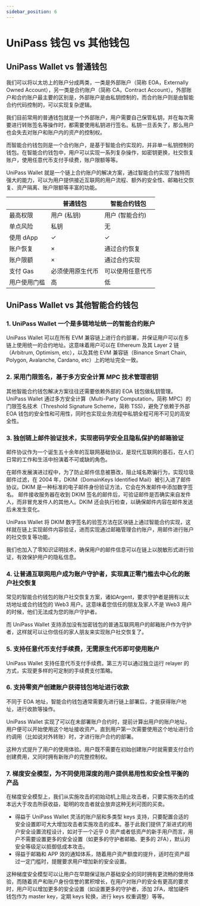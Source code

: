 ```yaml
---
sidebar_position: 6
---
```


# UniPass 钱包 vs 其他钱包

## UniPass Wallet vs 普通钱包

我们可以将以太坊上的账户分成两类，一类是外部账户（简称 EOA，Externally Owned Account），另一类是合约账户（简称 CA，Contract Account）。外部账户和合约账户最主要的区别是，外部账户是由私钥控制的，而合约账户则是由智能合约代码控制的，可以实现复杂逻辑。

我们目前常用的普通钱包就是一个外部账户，用户需要自己保管私钥，并在每次需要进行转账签名等操作时，都需要使用私钥进行签名。私钥一旦丢失了，那么用户也会失去对账户和账户内的资产的控制权。

而智能合约钱包则是一个合约账户，是基于智能合约实现的，并非单一私钥控制的钱包。在智能合约钱包中，用户可以实现一系列复杂操作，如密钥更换，社交恢复账户，使用任意代币支付手续费，账户限额等等。

UniPass Wallet 就是一个链上合约账户的解决方案，通过智能合约实现了独特而强大的能力，可以为用户提供接近互联网的用户流程、额外的安全性、邮箱社交恢复、资产隔离、账户限额等丰富的功能。

|  | 普通钱包 | 智能合约钱包 |
| --- | --- | --- |
| 最高权限 | 用户 (私钥) | 用户 (智能合约) |
| 单点风险 | 私钥 | 无 |
| 使用 dApp | ✓ | ✓ |
| 账户恢复 | × | 通过合约恢复 |
| 账户限额 | × | 通过合约实现 |
| 支付 Gas | 必须使用原生代币 | 可以使用任意代币 |
| 用户使用门槛 | 高 | 低 |

## UniPass Wallet vs 其他智能合约钱包

### 1. UniPass Wallet 一个是多链地址统一的智能合约账户

UniPass Wallet 可以在所有 EVM 兼容链上进行合约部署，并保证用户可以在多链上使用统一的合约地址。这意味着用户可以在 Ethereum 及其 Layer 2 链（Arbitrum, Optimism, etc），以及其他 EVM 兼容链（Binance Smart Chain, Polygon, Avalanche, Cardano, etc）上的地址完全一致。

### 2. 采用门限签名，基于多方安全计算 MPC 技术管理密钥

其他智能合约钱包解决方案往往还需要依赖外部的 EOA 钱包做私钥管理。UniPass Wallet 通过多方安全计算（Multi-Party Computation，简称 MPC）的门限签名技术（Threshold Signature Scheme，简称 TSS)，避免了依赖于外部 EOA 钱包的安全性和可用性，同时也实现业务流程中私钥全程可用不可见的高安全性。

### 3. 独创链上邮件验证技术，实现密码学安全且隐私保护的邮箱验证

邮件协议作为一个诞生五十余年的互联网基础协议，是现代互联网的基石，在人们日常的工作和生活中扮演着不可或缺的角色。

在邮件发展演进过程中，为了防止邮件信息被篡改，阻止域名欺骗行为，实现垃圾邮件过滤，在 2004 年，DKIM（DomainKeys Identified Mail）被引入进了邮件协议。DKIM 是一种标准的电子邮件身份验证方法，它会在外发邮件中添加数字签名。 邮件接收服务器在收到 DKIM 签名的邮件后，可验证邮件是否确实来自发件人，而非冒充发件人的其他人。DKIM 还会执行检查，以确保邮件内容在邮件发送后未发生变化。 

UniPass Wallet 将 DKIM 数字签名的验签方法在区块链上通过智能合约实现，这样就在链上实现邮件内容验证，进而实现通过邮箱管理合约账户，用邮件进行账户的社交恢复等功能。

我们也加入了零知识证明技术，确保用户的邮件信息可以在链上以脱敏形式进行验证，有效保护用户的隐私信息。

### 4. 让普通互联网用户成为账户守护者，实现真正零门槛去中心化的账户社交恢复

常见的智能合约钱包的账户社交恢复方案，诸如Argent，要求守护者是拥有以太坊地址或合约钱包的 Web3 用户。这意味着您信任的朋友及家人不是 Web3 用户的时候，他们无法成为您的账户守护者。

而 UniPass Wallet 支持添加没有加密钱包的普通互联网用户的邮箱账户作为守护者，这样就可以让你信任的家人朋友来实现账户社交恢复了。

### 5. 支持任意代币支付手续费，无需原生代币即可使用账户

UniPass Wallet 支持任意代币支付手续费。第三方可以通过独立运行 relayer 的方式，实现更多样的可定制的手续费支付策略。

### 6. 支持零资产创建账户获得钱包地址进行收款

不同于 EOA 地址，智能合约钱包通常需要先进行链上部署后，才能获得账户地址，进行收款等操作。

UniPass Wallet 实现了可以在未部署账户合约时，提前计算出用户的账户地址，用户便可以开始使用这个地址接收资产。直到用户第一次需要使用这个地址进行合约调用（比如说对外转账）时，才进行账户合约的部署。

这种方式提升了用户的使用体验。用户既不需要在初始创建账户时就需要支付合约创建费用，又同时拥有新账户的完整控制权。

### 7. 梯度安全模型，为不同使用深度的用户提供易用性和安全性平衡的产品

在梯度安全模型上，我们从实施攻击的初始动机上阻止攻击者，只要实施攻击的成本远大于攻击所获收益，聪明的攻击者就会放弃这种无利可图的买卖。

- 得益于 UniPass Wallet 灵活的账户层和多类型 keys 支持，只要配置合适的安全设置即可大大增加攻击者实施攻击的成本。基于此我们提供了渐进式的用户安全设置流程设计，如对于一个近乎 0 资产或者低资产的新手用户而言，用户不需要设置更多的安全设置（如更多的守护者邮箱、更多的 2FA），默认的安全等级足以抵御低成本攻击。
- 得益于邮箱和 APP 效的通知体系，随着用户资产额度的提升，适时在资产超过一定门槛时，提醒要求用户增加新的安全设置。

这种梯度安全模型可以让用户在早期保证账户基础安全的同时拥有更流畅的使用体验，而随着资产和账户身份信誉的累积增长，在用户对账户的安全有更高的要求时，用户可以增加更多的安全设置（如设置更多的守护者，添加 2FA，增加硬件钱包作为 master key，定期 keys 轮换，进行 keys 权重调整）等等。